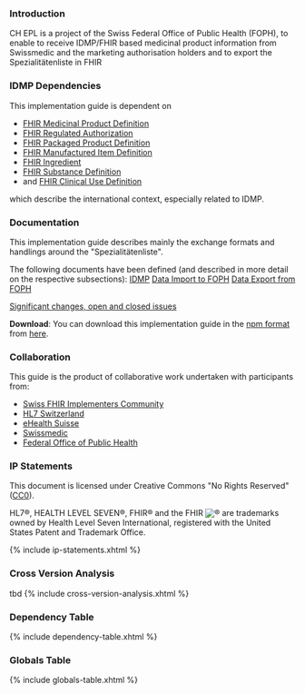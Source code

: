 ### Introduction

CH EPL is a project of the Swiss Federal Office of Public Health (FOPH), to enable to receive IDMP/FHIR based medicinal product information from Swissmedic and the marketing authorisation holders and to export the Spezialitätenliste in FHIR 

### IDMP Dependencies
This implementation guide is dependent on 
- [FHIR Medicinal Product Definition](https://hl7.org/fhir/medicinalproductdefinition.html)
- [FHIR Regulated Authorization](https://hl7.org/fhir/regulatedauthorization.html)
- [FHIR Packaged Product Definition](https://hl7.org/fhir/packagedproductdefinition.html)
- [FHIR Manufactured Item Definition](https://hl7.org/fhir/manufactureditemdefinition.html)
- [FHIR Ingredient](https://hl7.org/fhir/ingredient.html)
- [FHIR Substance Definition](https://hl7.org/fhir/substancedefinition.html)
- and [FHIR Clinical Use Definition](https://hl7.org/fhir/clinicalusedefinition.html)

which describe the international context, especially related to IDMP.

### Documentation
This implementation guide describes mainly the exchange formats and handlings around the "Spezialitätenliste". 

The following documents have been defined (and described in more detail on the respective subsections):
[IDMP](idmp.html)
[Data Import to FOPH](authorised-medicinal-product.html)
[Data Export from FOPH](spezialitaetenliste.html)

<div markdown="1" class="stu-note">

[Significant changes, open and closed issues](changelog.html)

</div>

**Download**: You can download this implementation guide in the [npm format](https://confluence.hl7.org/display/FHIR/NPM+Package+Specification) from [here](package.tgz).

### Collaboration
This guide is the product of collaborative work undertaken with participants from:

* [Swiss FHIR Implementers Community](https://www.fhir.ch)
* [HL7 Switzerland](https://www.hl7.ch)
* [eHealth Suisse](https://www.e-health-suisse.ch/startseite.html)
* [Swissmedic](https://www.swissmedic.ch/swissmedic/de/home.html)
* [Federal Office of Public Health](https://www.bag.admin.ch/bag/en/home.html)

### IP Statements
This document is licensed under Creative Commons "No Rights Reserved" ([CC0](https://creativecommons.org/publicdomain/zero/1.0/)).

HL7®, HEALTH LEVEL SEVEN®, FHIR® and the FHIR <img src="icon-fhir-16.png" style="float: none; margin: 0px; padding: 0px; vertical-align: bottom"/>&reg; are trademarks owned by Health Level Seven International, registered with the United States Patent and Trademark Office.

{% include ip-statements.xhtml %}

### Cross Version Analysis
tbd
{% include cross-version-analysis.xhtml %}

### Dependency Table

{% include dependency-table.xhtml %}

### Globals Table

{% include globals-table.xhtml %}
